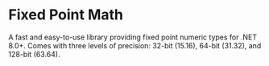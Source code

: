 # Fixed Point Math

A fast and easy-to-use library providing fixed point numeric types for .NET 8.0+. Comes with three levels of precision: 32-bit (15.16), 64-bit (31.32), and 128-bit (63.64).
